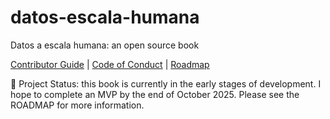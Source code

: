 # datos-escala-humana
Datos a escala humana: an open source book

[Contributor Guide](/project/CONTRIBUTING.md) | [Code of Conduct](/project/CODE_OF_CONDUCT.md) | [Roadmap](/project/ROADMAP.md)

🚧 Project Status: this book is currently in the early stages of development. I hope to complete an MVP by the end of October 2025. Please see the ROADMAP for more information.